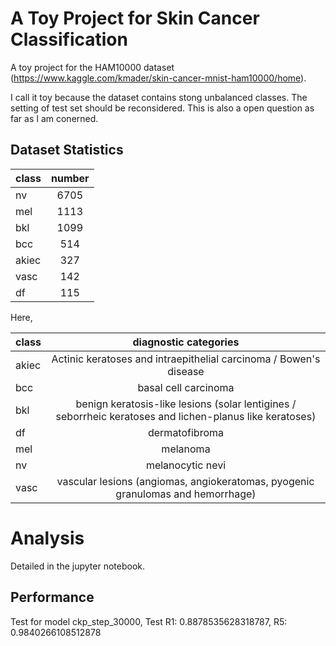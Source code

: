 # A Toy Project for Skin Cancer Classification
A toy project for the HAM10000 dataset (https://www.kaggle.com/kmader/skin-cancer-mnist-ham10000/home).

I call it toy because the dataset contains stong unbalanced classes. The setting of test set should be reconsidered. This is also a open question as far as I am conerned.

## Dataset Statistics
|class|number|
-------- | :-----------:  | 
| nv | 6705  | 
| mel | 1113| 
| bkl | 1099|
| bcc  | 514 |
|akiec | 327|
|vasc  |142|
|df |115|
       
Here,

|class|diagnostic categories|
-------- | :-----------:  | 
|akiec| Actinic keratoses and intraepithelial carcinoma / Bowen's disease |
|bcc| basal cell carcinoma |
|bkl| benign keratosis-like lesions (solar lentigines / seborrheic keratoses and lichen-planus like keratoses)|
|df| dermatofibroma |
|mel| melanoma  |
|nv| melanocytic nevi |
|vasc| vascular lesions (angiomas, angiokeratomas, pyogenic granulomas and hemorrhage)|

# Analysis
Detailed in the jupyter notebook.

## Performance
Test for model ckp_step_30000, Test R1: 0.8878535628318787, R5: 0.9840266108512878
